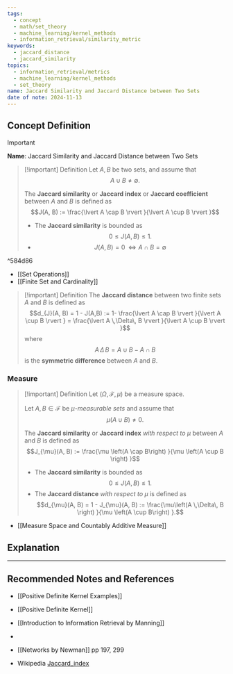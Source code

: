 ```yaml
---
tags:
  - concept
  - math/set_theory
  - machine_learning/kernel_methods
  - information_retrieval/similarity_metric
keywords:
  - jaccard_distance
  - jaccard_similarity
topics:
  - information_retrieval/metrics
  - machine_learning/kernel_methods
  - set_theory
name: Jaccard Similarity and Jaccard Distance between Two Sets
date of note: 2024-11-13
---
```


## Concept Definition

>[!important]
>**Name**: Jaccard Similarity and Jaccard Distance between Two Sets

>[!important] Definition
>Let $A,B$ be two sets, and assume that $$A \cup B \neq \emptyset. $$
>
>The **Jaccard similarity** or **Jaccard index** or **Jaccard coefficient** between $A$ and $B$ is defined as
>$$J(A, B) := \frac{\lvert A \cap B \rvert }{\lvert A \cup B \rvert }$$
>- The **Jaccard similarity** is bounded as $$0 \le J(A, B) \le 1.$$
>- $$J(A, B) = 0\, \iff A \cap B = \emptyset$$

^584d86

- [[Set Operations]]
- [[Finite Set and Cardinality]]

>[!important] Definition
>The **Jaccard distance** between two finite sets $A$ and $B$ is defined as
>$$d_{J}(A, B) = 1 - J(A,B) := 1- \frac{\lvert A \cap B \rvert }{\lvert A \cup B \rvert } = \frac{\lvert A \,\Delta\, B \rvert }{\lvert A \cup B \rvert }$$
>where 
>$$A \,\Delta\, B = A \cup B  - A \cap B$$ is the **symmetric difference** between $A$ and $B$.



### Measure

>[!important] Definition
>Let $(\Omega, \mathscr{F}, \mu)$ be a measure space. 
>
>Let $A,B\in \mathscr{F}$ be *$\mu$-measurable sets* and assume that 
>$$\mu(A \cup B) \neq 0.$$
>
>The **Jaccard similarity** or **Jaccard index** *with respect to* $\mu$ between $A$ and $B$ is defined as
>$$J_{\mu}(A, B) := \frac{\mu \left(A \cap B\right) }{\mu \left(A \cup B \right) }$$
>- The **Jaccard similarity** is bounded as $$0 \le J(A, B) \le 1.$$
>- The **Jaccard distance** *with respect to* $\mu$ is defined as $$d_{\mu}(A, B) = 1 - J_{\mu}(A, B) := \frac{\mu\left(A \,\Delta\, B \right) }{\mu \left(A \cup B\right)  }.$$

- [[Measure Space and Countably Additive Measure]]


## Explanation






-----------
##  Recommended Notes and References



- [[Positive Definite Kernel Examples]]
- [[Positive Definite Kernel]]


- [[Introduction to Information Retrieval by Manning]]
- 
- [[Networks by Newman]] pp 197, 299
- Wikipedia [Jaccard_index](https://en.wikipedia.org/wiki/Jaccard_index)
